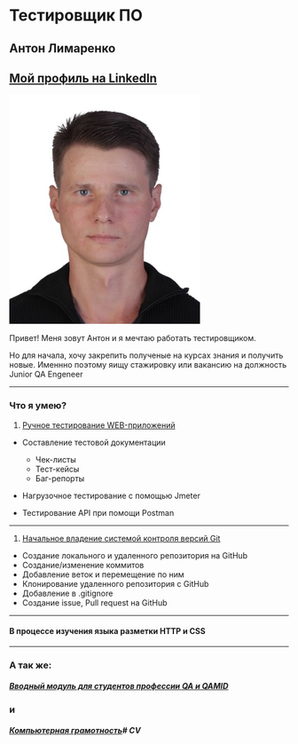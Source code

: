 # Тестировщик ПО
## Антон Лимаренко
## [Мой профиль на LinkedIn](https://www.linkedin.com/in/anton-limarenko-684507192/)



![It's_me](/%D0%9C%D0%9E%D0%95%20%D0%A4%D0%9E%D0%A2%D0%9E.jpg "Фото лица")

 Привет! Меня зовут Антон и я мечтаю работать тестировщиком. 

Но для начала, хочу закрепить полученые на курсах знания и получить новые.
Именнно поэтому яищу стажировку или вакансию на должность Junior QA Engeneer


---
### Что я умею?

1. [Ручное тестирование WEB-приложений](https://netology.ru/sharing/0a7b7fcfd011fdee4ccf0301106fb454?utm_source=social&utm_campaign=achievements)


* Составление тестовой документации

  + Чек-листы
  + Тест-кейсы
  + Баг-репорты

* Нагрузочное тестирование с помощью Jmeter 
* Тестирование API при помощи Postman
---
1. [Начальное владение системой контроля версий Git](https://netology.ru/sharing/0c84fdcb0640bcfd13af3efd737e013b?utm_source=social&utm_campaign=achievements)
* Создание локального и удаленного репозитория на GitHub
* Создание/изменение коммитов 
* Добавление веток и перемещение по ним
* Клонирование удаленного репозитория с GitHub
* Добавление в .gitignore
* Создание issue, Pull request на GitHub
---
#### В процессе изучения языка разметки HTTP и CSS
---
### А так же:
##### [Вводный модуль для студентов профессии QA и QAMID](https://netology.ru/sharing/dea0040bcec6147b2a199b923c93e066?utm_source=social&utm_campaign=achievements)
### и

##### [Компьютерная грамотность](https://netology.ru/sharing/1c7a88e371e6ca5873abc49aa64ca917?utm_source=social&utm_campaign=achievements)# CV
